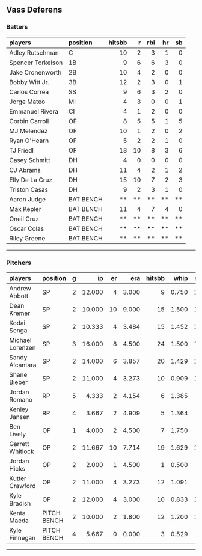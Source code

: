## Vass Deferens

### Batters

 
|players           |position  | hitsbb|  r| rbi| hr| sb| 
|:-----------------|:---------|------:|--:|---:|--:|--:| 
|Adley Rutschman   |C         |     10|  2|   3|  1|  0| 
|Spencer Torkelson |1B        |      9|  6|   6|  3|  0| 
|Jake Cronenworth  |2B        |     10|  4|   2|  0|  0| 
|Bobby Witt Jr.    |3B        |     12|  2|   3|  0|  1| 
|Carlos Correa     |SS        |      9|  6|   3|  2|  0| 
|Jorge Mateo       |MI        |      4|  3|   0|  0|  1| 
|Emmanuel Rivera   |CI        |      4|  1|   2|  0|  0| 
|Corbin Carroll    |OF        |      8|  5|   5|  1|  5| 
|MJ Melendez       |OF        |     10|  1|   2|  0|  2| 
|Ryan O'Hearn      |OF        |      5|  2|   2|  1|  0| 
|TJ Friedl         |OF        |     18| 10|   8|  3|  6| 
|Casey Schmitt     |DH        |      4|  0|   0|  0|  0| 
|CJ Abrams         |DH        |     11|  4|   2|  1|  2| 
|Elly De La Cruz   |DH        |     15| 10|   7|  2|  3| 
|Triston Casas     |DH        |      9|  2|   3|  1|  0| 
|Aaron Judge       |BAT BENCH |     **| **|  **| **| **| 
|Max Kepler        |BAT BENCH |     11|  4|   7|  4|  0| 
|Oneil Cruz        |BAT BENCH |     **| **|  **| **| **| 
|Oscar Colas       |BAT BENCH |     **| **|  **| **| **| 
|Riley Greene      |BAT BENCH |     **| **|  **| **| **| 


* * *

### Pitchers

 
|players          |position    |  g|     ip| er|   era| hitsbb|  whip| so|  w| sv| 
|:----------------|:-----------|--:|------:|--:|-----:|------:|-----:|--:|--:|--:| 
|Andrew Abbott    |SP          |  2| 12.000|  4| 3.000|      9| 0.750| 18|  1|  0| 
|Dean Kremer      |SP          |  2| 10.000| 10| 9.000|     15| 1.500| 10|  0|  0| 
|Kodai Senga      |SP          |  2| 10.333|  4| 3.484|     15| 1.452| 14|  0|  0| 
|Michael Lorenzen |SP          |  3| 16.000|  8| 4.500|     24| 1.500| 15|  0|  0| 
|Sandy Alcantara  |SP          |  2| 14.000|  6| 3.857|     20| 1.429| 11|  1|  0| 
|Shane Bieber     |SP          |  2| 11.000|  4| 3.273|     10| 0.909| 16|  0|  0| 
|Jordan Romano    |RP          |  5|  4.333|  2| 4.154|      6| 1.385|  4|  0|  4| 
|Kenley Jansen    |RP          |  4|  3.667|  2| 4.909|      5| 1.364|  4|  0|  1| 
|Ben Lively       |OP          |  1|  4.000|  2| 4.500|      7| 1.750|  4|  0|  0| 
|Garrett Whitlock |OP          |  2| 11.667| 10| 7.714|     19| 1.629| 13|  0|  0| 
|Jordan Hicks     |OP          |  2|  2.000|  1| 4.500|      1| 0.500|  3|  0|  2| 
|Kutter Crawford  |OP          |  2| 11.000|  4| 3.273|     12| 1.091|  9|  1|  0| 
|Kyle Bradish     |OP          |  2| 12.000|  4| 3.000|     10| 0.833| 15|  2|  0| 
|Kenta Maeda      |PITCH BENCH |  2| 10.000|  2| 1.800|     12| 1.200| 12|  1|  0| 
|Kyle Finnegan    |PITCH BENCH |  4|  5.667|  0| 0.000|      3| 0.529|  3|  0|  0| 


* * *


